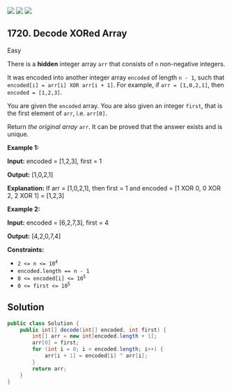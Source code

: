 [![](https://img.shields.io/github/stars/javadev/LeetCode-in-Java?label=Stars&style=flat-square)](https://github.com/javadev/LeetCode-in-Java)
[![](https://img.shields.io/github/forks/javadev/LeetCode-in-Java?label=Fork%20me%20on%20GitHub%20&style=flat-square)](https://github.com/javadev/LeetCode-in-Java/fork)
[![](https://img.shields.io/badge/-LeetCode%20in%20Kotlin-blue?style=flat-square)](https://github.com/javadev/LeetCode-in-Kotlin)

## 1720\. Decode XORed Array

Easy

There is a **hidden** integer array `arr` that consists of `n` non-negative integers.

It was encoded into another integer array `encoded` of length `n - 1`, such that `encoded[i] = arr[i] XOR arr[i + 1]`. For example, if `arr = [1,0,2,1]`, then `encoded = [1,2,3]`.

You are given the `encoded` array. You are also given an integer `first`, that is the first element of `arr`, i.e. `arr[0]`.

Return _the original array_ `arr`. It can be proved that the answer exists and is unique.

**Example 1:**

**Input:** encoded = [1,2,3], first = 1

**Output:** [1,0,2,1]

**Explanation:** If arr = [1,0,2,1], then first = 1 and encoded = [1 XOR 0, 0 XOR 2, 2 XOR 1] = [1,2,3]

**Example 2:**

**Input:** encoded = [6,2,7,3], first = 4

**Output:** [4,2,0,7,4]

**Constraints:**

*   <code>2 <= n <= 10<sup>4</sup></code>
*   `encoded.length == n - 1`
*   <code>0 <= encoded[i] <= 10<sup>5</sup></code>
*   <code>0 <= first <= 10<sup>5</sup></code>

## Solution

```java
public class Solution {
    public int[] decode(int[] encoded, int first) {
        int[] arr = new int[encoded.length + 1];
        arr[0] = first;
        for (int i = 0; i < encoded.length; i++) {
            arr[i + 1] = encoded[i] ^ arr[i];
        }
        return arr;
    }
}
```